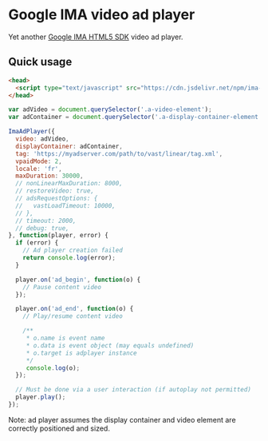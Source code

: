 # Google IMA video ad player

Yet another [Google IMA HTML5 SDK](https://developers.google.com/interactive-media-ads/docs/sdks/html5/quickstart) video ad player.

## Quick usage

```html
<head>
  <script type="text/javascript" src="https://cdn.jsdelivr.net/npm/ima-ad-player@latest/dist/ima-ad-player.min.js"></script>
</head>
```

```javascript
var adVideo = document.querySelector('.a-video-element');
var adContainer = document.querySelector('.a-display-container-element');

ImaAdPlayer({
  video: adVideo,
  displayContainer: adContainer,
  tag: 'https://myadserver.com/path/to/vast/linear/tag.xml',
  vpaidMode: 2,
  locale: 'fr',
  maxDuration: 30000,
  // nonLinearMaxDuration: 8000,
  // restoreVideo: true,
  // adsRequestOptions: {
  //   vastLoadTimeout: 10000,
  // },
  // timeout: 2000,
  // debug: true,
}, function(player, error) {
  if (error) {
    // Ad player creation failed
    return console.log(error);
  }

  player.on('ad_begin', function(o) {
    // Pause content video
  });

  player.on('ad_end', function(o) {
    // Play/resume content video

    /**
     * o.name is event name
     * o.data is event object (may equals undefined)
     * o.target is adplayer instance
     */
     console.log(o);
  });

  // Must be done via a user interaction (if autoplay not permitted)
  player.play();
});
```

Note: ad player assumes the display container and video element are correctly positioned and sized.
